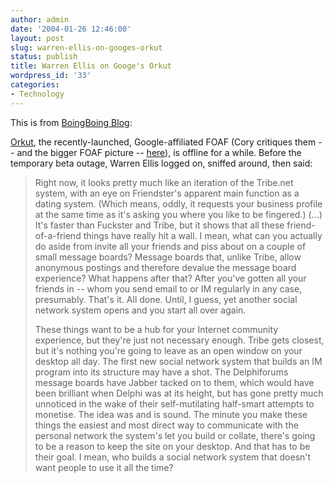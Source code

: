```yaml
---
author: admin
date: '2004-01-26 12:46:00'
layout: post
slug: warren-ellis-on-googes-orkut
status: publish
title: Warren Ellis on Googe's Orkut
wordpress_id: '33'
categories:
- Technology
---
```

This is from <a href="http://www.khephra.org/ct.ashx?id=99e869eb-13c2-4e16-a865-2d089718139f&url=http%3a%2f%2fboingboing.net%2f">BoingBoing Blog</a>:

<a href="/%E3%80%80">Orkut</a>, the recently-launched, Google-affiliated FOAF (Cory  critiques them -- and the bigger FOAF picture -- <a href="/%E3%80%80">here</a>), is  offline for a while. Before the temporary beta outage, Warren Ellis logged on,  sniffed around, then said:
<blockquote>Right now, it looks pretty much like an iteration of the Tribe.net  system, with an eye on Friendster's apparent main function as a dating system.  (Which means, oddly, it requests your business profile at the same time as it's  asking you where you like to be fingered.) (...) It's faster than Fuckster and  Tribe, but it shows that all these friend-of-a-friend things have really hit a  wall. I mean, what can you actually do aside from invite all your friends and  piss about on a couple of small message boards? Message boards that, unlike  Tribe, allow anonymous postings and therefore devalue the message board  experience? What happens after that? After you've gotten all your friends in --  whom you send email to or IM regularly in any case, presumably. That's it. All  done. Until, I guess, yet another social network system opens and you start all  over again.

These things want to be a hub for your Internet community experience, but  they're just not necessary enough. Tribe gets closest, but it's nothing you're  going to leave as an open window on your desktop all day. The first new social  network system that builds an IM program into its structure may have a shot. The  Delphiforums message boards have Jabber tacked on to them, which would have been  brilliant when Delphi was at its height, but has gone pretty much unnoticed in  the wake of their self-mutilating half-smart attempts to monetise. The idea was  and is sound. The minute you make these things the easiest and most direct way  to communicate with the personal network the system's let you build or collate,  there's going to be a reason to keep the site on your desktop. And that has to  be their goal. I mean, who builds a social network system that doesn't want  people to use it all the time?</blockquote>
